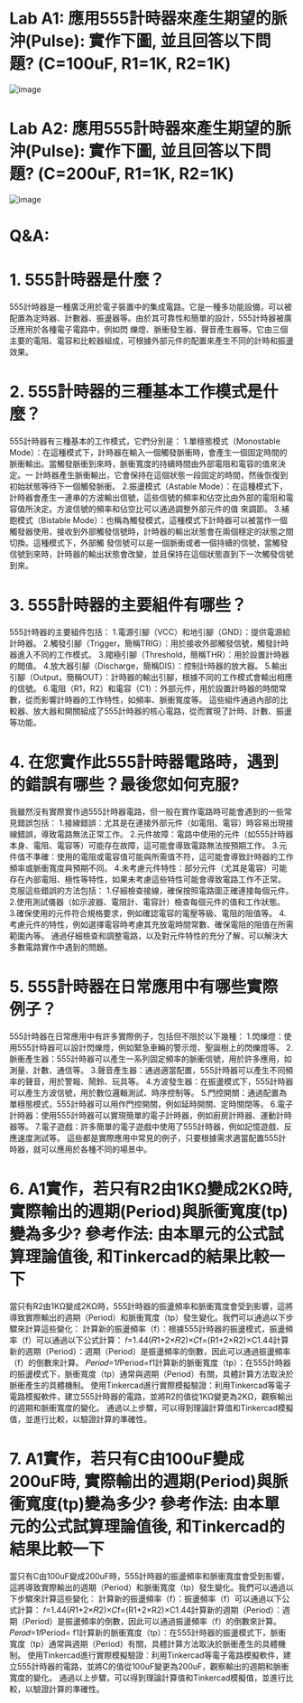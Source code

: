 # Lab A1: 應用555計時器來產生期望的脈沖(Pulse): 實作下圖, 並且回答以下問題? (C=100uF, R1=1K, R2=1K)

![image](https://github.com/YE-F/Ec2024/assets/162284059/f23a973d-5cf6-4002-88a6-01bc5c134152)

# Lab A2: 應用555計時器來產生期望的脈沖(Pulse): 實作下圖, 並且回答以下問題? (C=200uF, R1=1K, R2=1K)

![image](https://github.com/YE-F/Ec2024/assets/162284059/15507d16-c3fe-4199-8beb-6a61ffb0bc34)

# Q&A:

# 1. 555計時器是什麼？
555計時器是一種廣泛用於電子裝置中的集成電路。它是一種多功能設備，可以被配置為定時器、計數器、振盪器等。由於其可靠性和簡單的設計，555計時器被廣泛應用於各種電子電路中，例如閃 
爍燈、脈衝發生器、聲音產生器等。它由三個主要的電阻、電容和比較器組成，可根據外部元件的配置來產生不同的計時和振盪效果。
# 2. 555計時器的三種基本工作模式是什麼？
555計時器有三種基本的工作模式，它們分別是：
1.單穩態模式（Monostable Mode）：在這種模式下，計時器在輸入一個觸發脈衝時，會產生一個固定時間的脈衝輸出。當觸發脈衝到來時，脈衝寬度的持續時間由外部電阻和電容的值來決定。一 
計時器產生脈衝輸出，它會保持在這個狀態一段固定的時間，然後恢復到初始狀態等待下一個觸發脈衝。
2.振盪模式（Astable Mode）：在這種模式下，計時器會產生一連串的方波輸出信號，這些信號的頻率和佔空比由外部的電阻和電容值所決定。方波信號的頻率和佔空比可以通過調整外部元件的值 
來調節。
3.補飽模式（Bistable Mode）：也稱為觸發模式，這種模式下計時器可以被當作一個觸發器使用，接收到外部觸發信號時，計時器的輸出狀態會在兩個穩定的狀態之間切換。這種模式下，外部觸 
發信號可以是一個脈衝或者一個持續的信號，當觸發信號到來時，計時器的輸出狀態會改變，並且保持在這個狀態直到下一次觸發信號到來。
# 3. 555計時器的主要組件有哪些？
555計時器的主要組件包括：
1.電源引腳（VCC）和地引腳（GND）：提供電源給計時器。
2.觸發引腳（Trigger，簡稱TRIG）：用於接收外部觸發信號，觸發計時器進入不同的工作模式。
3.閥極引腳（Threshold，簡稱THR）：用於設置計時器的閥值。
4.放大器引腳（Discharge，簡稱DIS）：控制計時器的放大器。
5.輸出引腳（Output，簡稱OUT）：計時器的輸出引腳，根據不同的工作模式會輸出相應的信號。
6.電阻（R1，R2）和電容（C1）：外部元件，用於設置計時器的時間常數，從而影響計時器的工作特性，如頻率、脈衝寬度等。
這些組件通過內部的比較器、放大器和開關組成了555計時器的核心電路，從而實現了計時、計數、振盪等功能。
# 4. 在您實作此555計時器電路時，遇到的錯誤有哪些？最後您如何克服?
我雖然沒有實際實作過555計時器電路，但一般在實作電路時可能會遇到的一些常見錯誤包括：
1.接線錯誤：尤其是在連接外部元件（如電阻、電容）時容易出現接線錯誤，導致電路無法正常工作。
2.元件故障：電路中使用的元件（如555計時器本身、電阻、電容等）可能存在故障，這可能會導致電路無法按預期工作。
3.元件值不準確：使用的電阻或電容值可能與所需值不符，這可能會導致計時器的工作頻率或脈衝寬度與預期不同。
4.未考慮元件特性：部分元件（尤其是電容）可能存在內部電阻、極性等特性，如果未考慮這些特性可能會導致電路工作不正常。
克服這些錯誤的方法包括：
1.仔細檢查接線，確保按照電路圖正確連接每個元件。
2.使用測試儀器（如示波器、電阻計、電容計）檢查每個元件的值和工作狀態。
3.確保使用的元件符合規格要求，例如確認電容的電壓等級、電阻的阻值等。
4.考慮元件的特性，例如選擇電容時考慮其充放電時間常數、確保電阻的阻值在所需範圍內等。
通過仔細檢查和調整電路，以及對元件特性的充分了解，可以解決大多數電路實作中遇到的問題。
#  5. 555計時器在日常應用中有哪些實際例子？
555計時器在日常應用中有許多實際例子，包括但不限於以下幾種：
1.閃爍燈：使用555計時器可以設計閃爍燈，例如緊急車輛的警示燈、聖誕樹上的閃爍燈等。
2.脈衝產生器：555計時器可以產生一系列固定頻率的脈衝信號，用於許多應用，如測量、計數、通信等。
3.聲音產生器：通過適當配置，555計時器可以產生不同頻率的聲音，用於警報、鬧鈴、玩具等。
4.方波發生器：在振盪模式下，555計時器可以產生方波信號，用於數位邏輯測試、時序控制等。
5.門控開關：通過配置為單穩態模式，555計時器可以用作門控開關，例如延時開關、定時關閉等。
6.電子計時器：使用555計時器可以實現簡單的電子計時器，例如廚房計時器、運動計時器等。
7.電子遊戲：許多簡單的電子遊戲中使用了555計時器，例如記憶遊戲、反應速度測試等。
這些都是實際應用中常見的例子，只要根據需求適當配置555計時器，就可以應用於各種不同的場景中。
# 6. A1實作，若只有R2由1KΩ變成2KΩ時, 實際輸出的週期(Period)與脈衝寬度(tp)變為多少? 參考作法: 由本單元的公式試算理論值後, 和Tinkercad的結果比較一下 
當只有R2由1KΩ變成2KΩ時，555計時器的振盪頻率和脈衝寬度會受到影響，這將導致實際輸出的週期（Period）和脈衝寬度（tp）發生變化。我們可以通過以下步驟來計算這些變化：
計算新的振盪頻率（f）：根據555計時器的振盪模式，振盪頻率（f）可以通過以下公式計算：
𝑓=1.44(𝑅1+2×𝑅2)×𝐶f=(R1+2×R2)×C1.44
​計算新的週期（Period）：週期（Period）是振盪頻率的倒數，因此可以通過振盪頻率（f）的倒數來計算。
𝑃𝑒𝑟𝑖𝑜𝑑=1𝑓Period=f1
​計算新的脈衝寬度（tp）：在555計時器的振盪模式下，脈衝寬度（tp）通常與週期（Period）有關，具體計算方法取決於脈衝產生的具體機制。
使用Tinkercad進行實際模擬驗證：利用Tinkercad等電子電路模擬軟件，建立555計時器的電路，並將R2的值從1KΩ變更為2KΩ，觀察輸出的週期和脈衝寬度的變化。
通過以上步驟，可以得到理論計算值和Tinkercad模擬值，並進行比較，以驗證計算的準確性。
# 7. A1實作，若只有C由100uF變成200uF時, 實際輸出的週期(Period)與脈衝寬度(tp)變為多少? 參考作法: 由本單元的公式試算理論值後, 和Tinkercad的結果比較一下
當只有C由100uF變成200uF時，555計時器的振盪頻率和脈衝寬度會受到影響，這將導致實際輸出的週期（Period）和脈衝寬度（tp）發生變化。我們可以通過以下步驟來計算這些變化：
計算新的振盪頻率（f）：振盪頻率（f）可以通過以下公式計算：
𝑓=1.44(𝑅1+2×𝑅2)×𝐶f=(R1+2×R2)×C1.44
​計算新的週期（Period）：週期（Period）是振盪頻率的倒數，因此可以通過振盪頻率（f）的倒數來計算。
𝑃𝑒𝑟𝑜𝑑=1𝑓Period= f1
​計算新的脈衝寬度（tp）：在555計時器的振盪模式下，脈衝寬度（tp）通常與週期（Period）有關，具體計算方法取決於脈衝產生的具體機制。
使用Tinkercad進行實際模擬驗證：利用Tinkercad等電子電路模擬軟件，建立555計時器的電路，並將C的值從100uF變更為200uF，觀察輸出的週期和脈衝寬度的變化。
通過以上步驟，可以得到理論計算值和Tinkercad模擬值，並進行比較，以驗證計算的準確性。




